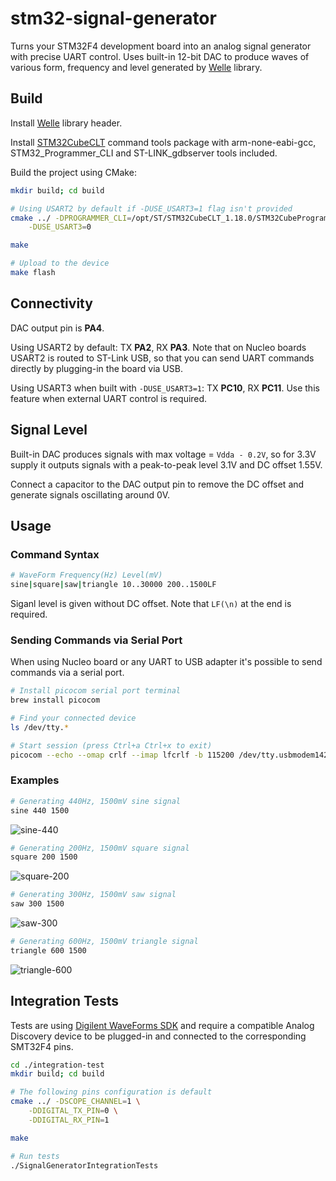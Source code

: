 # stm32-signal-generator

Turns your STM32F4 development board into an analog signal generator with precise UART control. Uses built-in 12-bit DAC to produce waves of various form, frequency and level generated by [Welle](https://github.com/frolovilya/Welle) library.



## Build

Install [Welle](https://github.com/frolovilya/Welle) library header.

Install [STM32CubeCLT](https://www.st.com/en/development-tools/stm32cubeclt.html?rt=um&id=UM3088) command tools package with arm-none-eabi-gcc, STM32_Programmer_CLI and ST-LINK_gdbserver tools included.

Build the project using CMake:

```sh
mkdir build; cd build

# Using USART2 by default if -DUSE_USART3=1 flag isn't provided
cmake ../ -DPROGRAMMER_CLI=/opt/ST/STM32CubeCLT_1.18.0/STM32CubeProgrammer/bin/STM32_Programmer_CLI \
    -DUSE_USART3=0

make

# Upload to the device
make flash
```

## Connectivity

DAC output pin is **PA4**.

Using USART2 by default: 
TX **PA2**, RX **PA3**. Note that on Nucleo boards USART2 is routed to ST-Link USB, so that you can send UART commands directly by plugging-in the board via USB.

Using USART3 when built with `-DUSE_USART3=1`:
TX **PC10**, RX **PC11**. Use this feature when external UART control is required.

## Signal Level

Built-in DAC produces signals with max voltage = `Vdda - 0.2V`, so for 3.3V supply it outputs signals with a peak-to-peak level 3.1V and DC offset 1.55V.

Connect a capacitor to the DAC output pin to remove the DC offset and generate signals oscillating around 0V.

## Usage

### Command Syntax
```sh
# WaveForm Frequency(Hz) Level(mV)
sine|square|saw|triangle 10..30000 200..1500LF
```
Siganl level is given without DC offset. Note that `LF(\n)` at the end is required.

### Sending Commands via Serial Port

When using Nucleo board or any UART to USB adapter it's possible to send commands via a serial port.

```sh
# Install picocom serial port terminal
brew install picocom

# Find your connected device
ls /dev/tty.*

# Start session (press Ctrl+a Ctrl+x to exit)
picocom --echo --omap crlf --imap lfcrlf -b 115200 /dev/tty.usbmodem14203
```

### Examples
```sh
# Generating 440Hz, 1500mV sine signal
sine 440 1500
```
![sine-440](https://github.com/frolovilya/stm32-wave-generator/assets/271293/2d8baa18-3032-44dd-9d15-85e10a6b2b6a)

```sh
# Generating 200Hz, 1500mV square signal
square 200 1500
```
![square-200](https://github.com/frolovilya/stm32-wave-generator/assets/271293/21c3fa6d-4aa2-480e-95d7-ad2351046e58)

```sh
# Generating 300Hz, 1500mV saw signal
saw 300 1500
```
![saw-300](https://github.com/frolovilya/stm32-wave-generator/assets/271293/c1e2de59-1d40-44a9-82bd-15b46a5f6384)

```sh
# Generating 600Hz, 1500mV triangle signal
triangle 600 1500
```
![triangle-600](https://github.com/frolovilya/stm32-wave-generator/assets/271293/79b30d67-fb2d-41dc-8336-3c95391298d8)

## Integration Tests

Tests are using [Digilent WaveForms SDK](https://digilent.com/reference/software/waveforms/waveforms-sdk/start) and require a compatible Analog Discovery device to be plugged-in and connected to the corresponding SMT32F4 pins.

```sh
cd ./integration-test
mkdir build; cd build

# The following pins configuration is default
cmake ../ -DSCOPE_CHANNEL=1 \
    -DDIGITAL_TX_PIN=0 \
    -DDIGITAL_RX_PIN=1

make

# Run tests
./SignalGeneratorIntegrationTests
```
